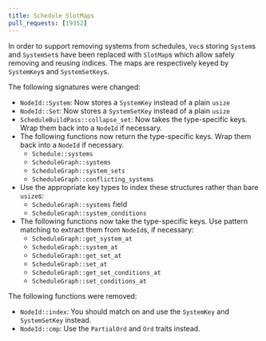 ```yaml
---
title: Schedule SlotMaps
pull_requests: [19352]
---
```


In order to support removing systems from schedules, `Vec`s storing `System`s and
`SystemSet`s have been replaced with `SlotMap`s which allow safely removing and
reusing indices. The maps are respectively keyed by `SystemKey`s and `SystemSetKey`s.

The following signatures were changed:

- `NodeId::System`: Now stores a `SystemKey` instead of a plain `usize`
- `NodeId::Set`: Now stores a `SystemSetKey` instead of a plain `usize`
- `ScheduleBuildPass::collapse_set`: Now takes the type-specific keys. Wrap them back into a `NodeId` if necessary.
- The following functions now return the type-specific keys. Wrap them back into a `NodeId` if necessary.
  - `Schedule::systems`
  - `ScheduleGraph::systems`
  - `ScheduleGraph::system_sets`
  - `ScheduleGraph::conflicting_systems`
- Use the appropriate key types to index these structures rather than bare `usize`s:
  - `ScheduleGraph::systems` field
  - `ScheduleGraph::system_conditions`
- The following functions now take the type-specific keys. Use pattern matching to extract them from `NodeId`s, if necessary:
  - `ScheduleGraph::get_system_at`
  - `ScheduleGraph::system_at`
  - `ScheduleGraph::get_set_at`
  - `ScheduleGraph::set_at`
  - `ScheduleGraph::get_set_conditions_at`
  - `ScheduleGraph::set_conditions_at`

The following functions were removed:

- `NodeId::index`: You should match on and use the `SystemKey` and `SystemSetKey` instead.
- `NodeId::cmp`: Use the `PartialOrd` and `Ord` traits instead.
